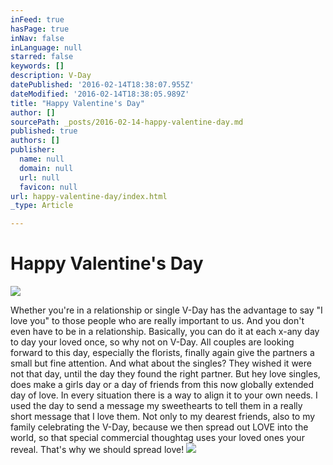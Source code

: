 ```yaml
---
inFeed: true
hasPage: true
inNav: false
inLanguage: null
starred: false
keywords: []
description: V-Day
datePublished: '2016-02-14T18:38:07.955Z'
dateModified: '2016-02-14T18:38:05.989Z'
title: "Happy Valentine's Day"
author: []
sourcePath: _posts/2016-02-14-happy-valentine-day.md
published: true
authors: []
publisher:
  name: null
  domain: null
  url: null
  favicon: null
url: happy-valentine-day/index.html
_type: Article

---
```

# Happy Valentine's Day
![](https://the-grid-user-content.s3-us-west-2.amazonaws.com/cce58221-46ec-4981-aa8b-47b5daf31a56.jpg)

Whether you're in a relationship or
single V-Day has the advantage to say "I love you" to those people who are really important to us. And you don't even have to be in a
relationship. Basically, you can do it at each x-any day to day your loved once, so
why not on V-Day. All couples are looking forward to this day, especially the
florists, finally again give the partners a small but fine attention. And what
about the singles? They wished it were not that day, until the day they found the right partner. But hey love singles, does make a girls day or a
day of friends from this now globally extended day of love. In every situation
there is a way to align it to your own needs. I used the day to
send a message my sweethearts to tell them in a really short message that I love them. Not only to my dearest friends, also to
my family celebrating the V-Day, because we then spread out LOVE into
the world, so that special commercial thoughtag uses your loved ones your
reveal. That's why we should spread love!  ![](https://the-grid-user-content.s3-us-west-2.amazonaws.com/4b4202fc-efe4-458d-bec9-612cf7d42fa1.jpg)